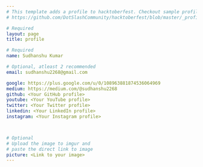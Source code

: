 ```yaml
---
# This template adds a profile to hacktoberfest. Checkout sample profile at
# https://github.com/DotSlashCommunity/hacktoberfest/blob/master/_profile/ksdme.md

# Required
layout: page
title: profile

# Required
name: Sudhanshu Kumar

# Optional, atleast 2 recommended
email: sudhanshu2268@gmail.com

google: https://plus.google.com/u/0/108963881874536064969
medium: https://medium.com/@sudhanshu2268
github: <Your GitHub profile> 
youtube: <Your YouTube profile>
twitter: <Your Twitter profile>
linkedin: <Your LinkedIn profile>
instagram: <Your Instagram profile>



# Optional
# Upload the image to imgur and
# paste the direct link to image
picture: <Link to your image>
---
```

